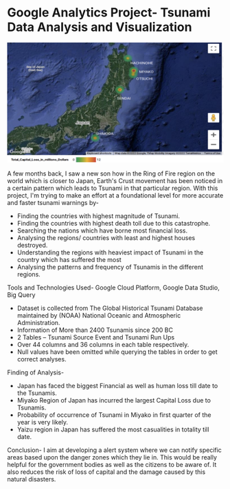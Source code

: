 # Google Analytics Project- Tsunami Data Analysis and Visualization

![alt text](https://github.com/ekamkhaira98/Data-Analysis-Visualization/blob/main/Tsunami_Map.png)

A few months back, I saw a new son how in the Ring of Fire region on the world which is closer to Japan, Earth's Crust movement has been noticed in a certain pattern which leads to Tsunami in that particular region. With this project, I'm trying to make an effort at a foundational level for more accurate and faster tsunami warnings by-
* Finding the countries with highest magnitude of Tsunami.
* Finding the countries with highest death toll due to this catastrophe.
* Searching the nations which have borne most financial loss.
* Analysing the regions/ countries with least and highest houses destroyed.
* Understanding the regions with heaviest impact of Tsunami in the country which has suffered the most
* Analysing the patterns and frequency of Tsunamis in the different regions.

Tools and Technologies Used- Google Cloud Platform, Google Data Studio, Big Query

* Dataset is collected from The Global Historical Tsunami Database maintained by (NOAA) National Oceanic and Atmospheric Administration.
* Information of More than 2400 Tsunamis since 200 BC
* 2 Tables – Tsunami Source Event and Tsunami Run Ups
* Over 44 columns and 36 columns in each table respectively.
* Null values have been omitted while querying the tables in order to get correct analyses.


Finding of Analysis-
* Japan has faced the biggest Financial as well as human loss till date to the Tsunamis.
* Miyako Region of Japan has incurred the largest Capital Loss due to Tsunamis.
* Probability of occurrence of Tsunami in Miyako in first quarter of the year is very likely.
* Yaizu region in Japan has suffered the most casualities in totality till date.

Conclusion-
I aim at developing a alert system where we can notify specific areas based upon the danger zones which they lie in. This would be really helpful for the government bodies as well as the citizens to be aware of. It also reduces the risk of loss of capital and the damage caused by this natural disasters. 

